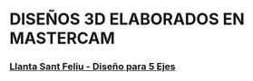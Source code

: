 # DISEÑOS 3D ELABORADOS EN MASTERCAM

### [Llanta Sant Feliu - Diseño para 5 Ejes](Llanta%20Sant%20Feliu)
